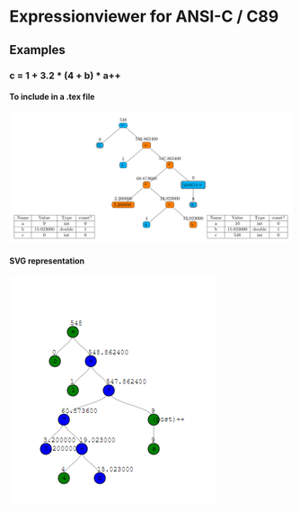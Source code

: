 # Expressionviewer for ANSI-C / C89

## Examples
### c = 1 + 3.2 * (4 + b) * a++
#### To include in a .tex file
![Example](./readme/tree-1_tex.png)
#### SVG representation
![Example](./readme/tree-1_web.png)